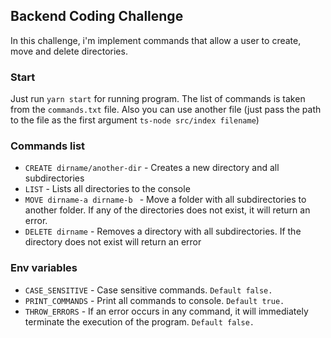 ## Backend Coding Challenge

In this challenge, i'm implement commands that allow a user to create, move and delete directories.

### Start

Just run `yarn start` for running program.
The list of commands is taken from the `commands.txt` file. Also you can use another file (just pass the path to the file as the first argument `ts-node src/index filename`)

### Commands list

- `CREATE dirname/another-dir` - Creates a new directory and all subdirectories
- `LIST` - Lists all directories to the console
- `MOVE dirname-a dirname-b ` - Move a folder with all subdirectories to another folder. If any of the directories does not exist, it will return an error.
- `DELETE dirname` - Removes a directory with all subdirectories. If the directory does not exist will return an error

### Env variables

- `CASE_SENSITIVE` - Case sensitive commands. `Default false.`
- `PRINT_COMMANDS` - Print all commands to console. `Default true.`
- `THROW_ERRORS` - If an error occurs in any command, it will immediately terminate the execution of the program. `Default false.`